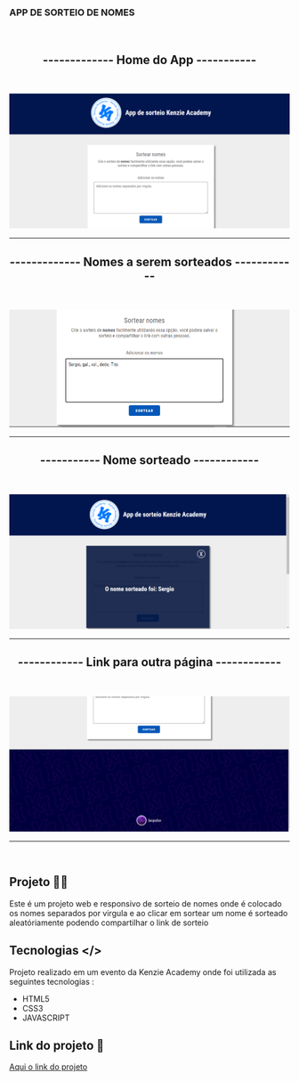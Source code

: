 ### APP DE SORTEIO DE NOMES ###
<br/>

<h2 align = "center"> ------------- Home do App ----------- </h2>

<br/>

![Home do app](./github/app%20sorteio%20home.png)

___
<h2 align = "center">------------- Nomes a serem sorteados ------------ </h2>

<br/>

![Nomes a serem sorteados](./github/app%20sorteio%20nomes.png)
___
<h2 align = "center">----------- Nome sorteado ------------</h2>

<br/>

![Nome sorteado](./github/app%20sorteio%20sorteado.png)
___
<h2 align = "center">------------ Link para outra página  ------------</h2>

<br/>

![link no footer que leva o usuário a outra página](./github/app%20sorteio%20footer.png)

___

<br/>

## Projeto 👨‍💻 
Este é um projeto web e responsivo de sorteio de nomes onde é colocado os nomes separados por virgula e ao clicar em sortear um nome é sorteado aleatóriamente podendo compartilhar o link de sorteio

## Tecnologias  </> 
Projeto realizado em um evento da Kenzie Academy onde foi utilizada as seguintes tecnologias :
- HTML5
- CSS3
- JAVASCRIPT
 
 ## Link do projeto 🚀

 [Aqui o link do projeto]( https://devsergiot.github.io/App-de-sorteio-de-nomes-/)
